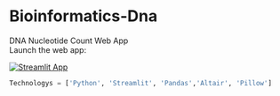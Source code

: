 # Bioinformatics-Dna
DNA Nucleotide Count Web App <br />
Launch the web app:

[![Streamlit App](https://static.streamlit.io/badges/streamlit_badge_black_white.svg)](https://share.streamlit.io/sherif-abdallah/bioinformatics-dna/main/main.py)
```Python
Technologys = ['Python', 'Streamlit', 'Pandas','Altair', 'Pillow']
```
